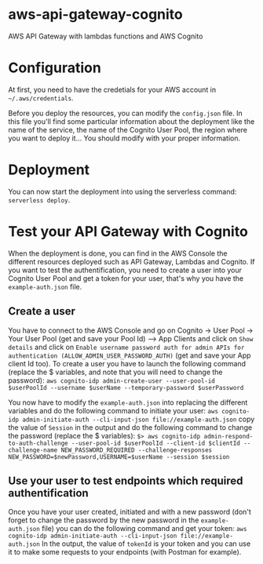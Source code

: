 # aws-api-gateway-cognito
AWS API Gateway with lambdas functions and AWS Cognito

# Configuration

At first, you need to have the credetials for your AWS account in `~/.aws/credentials`.

Before you deploy the resources, you can modify the `config.json` file.
In this file you'll find some particular information about the deployment like the name of the service, the name of the Cognito User Pool, the region where you want to deploy it...
You should modify with your proper information.

# Deployment

You can now start the deployment into using the serverless command: `serverless deploy`.

# Test your API Gateway with Cognito

When the deployment is done, you can find in the AWS Console the different resources deployed such as API Gateway, Lambdas and Cognito.
If you want to test the authentification, you need to create a user into your Cognito User Pool and get a token for your user, that's why you have the `example-auth.json` file.

## Create a user

You have to connect to the AWS Console and go on Cognito -> User Pool -> Your User Pool (get and save your Pool Id) --> App Clients and click on `Show details` and click on `Enable username password auth for admin APIs for authentication (ALLOW_ADMIN_USER_PASSWORD_AUTH)` (get and save your App client Id too).
To create a user you have to launch the following command (replace the $ variables, and note that you will need to change the password):
`aws cognito-idp admin-create-user --user-pool-id $userPoolId --username $userName --temporary-password $userPassword`

You now have to modify the `example-auth.json` into replacing the different variables and do the following command to initiate your user:
`aws cognito-idp admin-initiate-auth --cli-input-json file://example-auth.json`
copy the value of `Session` in the output and do the following command to change the password (replace the $ variables):
`$> aws cognito-idp admin-respond-to-auth-challenge --user-pool-id $userPoolId --client-id $clientId --challenge-name NEW_PASSWORD_REQUIRED --challenge-responses NEW_PASSWORD=$newPassword,USERNAME=$userName --session $session`

## Use your user to test endpoints which required authentification

Once you have your user created, initiated and with a new password (don't forget to change the password by the new password in the `example-auth.json` file) you can do the following command and get your token:
`aws cognito-idp admin-initiate-auth --cli-input-json file://example-auth.json`
In the output, the value of `tokenId` is your token and you can use it to make some requests to your endpoints (with Postman for example).
